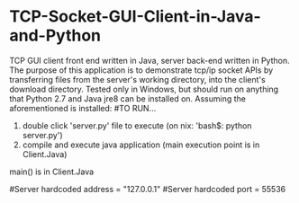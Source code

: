 # TCP-Socket-GUI-Client-in-Java-and-Python
TCP GUI client front end written in Java, server back-end written in Python.
The purpose of this application is to demonstrate tcp/ip socket APIs 
    by transferring files from the server's working directory,
    into the client's download directory.
Tested only in Windows, but should run on anything that Python 2.7 and Java jre8 can be installed on. Assuming the aforementioned is installed: 
#TO RUN...
1. double click 'server.py' file to execute (on nix: 'bash$: python server.py')
2. compile and execute java application  (main execution point is in Client.Java)


main() is in Client.Java 

#Server hardcoded address = "127.0.0.1"
#Server hardcoded port    =  55536
